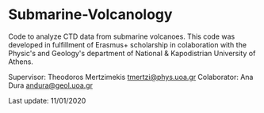 # Submarine-Volcanology
Code to analyze CTD data from submarine volcanoes.
This code was developed in fulfillment of Erasmus+ scholarship in colaboration with
the Physic's and Geology's department of National & Kapodistrian University of Athens.

Supervisor:  Theodoros Mertzimekis   tmertzi@phys.uoa.gr
Colaborator: Ana Dura                andura@geol.uoa.gr

Last update: 11/01/2020
